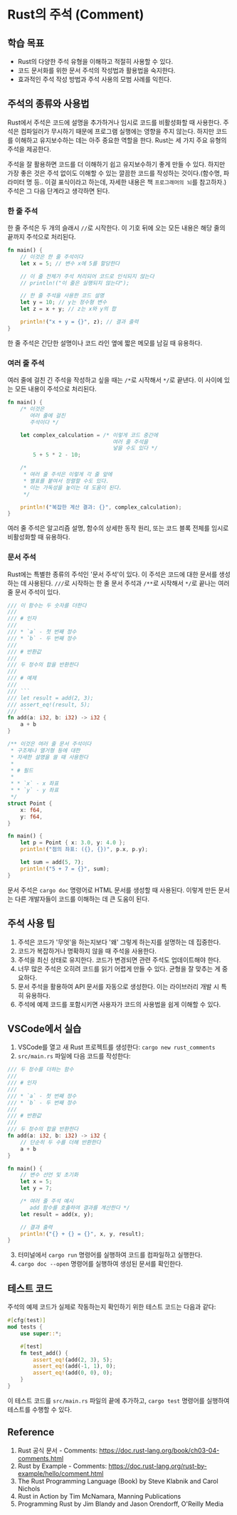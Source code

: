 # Rust의 주석 (Comment)

## 학습 목표
- Rust의 다양한 주석 유형을 이해하고 적절히 사용할 수 있다.
- 코드 문서화를 위한 문서 주석의 작성법과 활용법을 숙지한다.
- 효과적인 주석 작성 방법과 주석 사용의 모범 사례를 익힌다.

## 주석의 종류와 사용법

Rust에서 주석은 코드에 설명을 추가하거나 임시로 코드를 비활성화할 때 사용한다. 주석은 컴파일러가 무시하기 때문에 프로그램 실행에는 영향을 주지 않는다. 하지만 코드를 이해하고 유지보수하는 데는 아주 중요한 역할을 한다. Rust는 세 가지 주요 유형의 주석을 제공한다.

주석을 잘 활용하면 코드를 더 이해하기 쉽고 유지보수하기 좋게 만들 수 있다. 하지만 가장 좋은 것은 주석 없이도 이해할 수 있는 깔끔한 코드를 작성하는 것이다.(함수명, 파라미터 명 등.. 이걸 표식이라고 하는데, 자세한 내용은 책 `프로그래머의 뇌`를 참고하자.)
주석은 그 다음 단계라고 생각하면 된다.

### 한 줄 주석

한 줄 주석은 두 개의 슬래시 `//`로 시작한다. 이 기호 뒤에 오는 모든 내용은 해당 줄의 끝까지 주석으로 처리된다.

```rust
fn main() {
    // 이것은 한 줄 주석이다
    let x = 5; // 변수 x에 5를 할당한다

    // 이 줄 전체가 주석 처리되어 코드로 인식되지 않는다
    // println!("이 줄은 실행되지 않는다");

    // 한 줄 주석을 사용한 코드 설명
    let y = 10; // y는 정수형 변수
    let z = x + y; // z는 x와 y의 합

    println!("x + y = {}", z); // 결과 출력
}
```

한 줄 주석은 간단한 설명이나 코드 라인 옆에 짧은 메모를 남길 때 유용하다.

### 여러 줄 주석

여러 줄에 걸친 긴 주석을 작성하고 싶을 때는 `/*`로 시작해서 `*/`로 끝낸다. 이 사이에 있는 모든 내용이 주석으로 처리된다.

```rust
fn main() {
    /* 이것은
       여러 줄에 걸친
       주석이다 */

    let complex_calculation = /* 이렇게 코드 중간에
                                 여러 줄 주석을
                                 넣을 수도 있다 */
        5 + 5 * 2 - 10;

    /*
     * 여러 줄 주석은 이렇게 각 줄 앞에
     * 별표를 붙여서 정렬할 수도 있다.
     * 이는 가독성을 높이는 데 도움이 된다.
     */

    println!("복잡한 계산 결과: {}", complex_calculation);
}
```

여러 줄 주석은 알고리즘 설명, 함수의 상세한 동작 원리, 또는 코드 블록 전체를 임시로 비활성화할 때 유용하다.

### 문서 주석

Rust에는 특별한 종류의 주석인 '문서 주석'이 있다. 이 주석은 코드에 대한 문서를 생성하는 데 사용된다. `///`로 시작하는 한 줄 문서 주석과 `/**`로 시작해서 `*/`로 끝나는 여러 줄 문서 주석이 있다.

```rust
/// 이 함수는 두 숫자를 더한다
///
/// # 인자
///
/// * `a` - 첫 번째 정수
/// * `b` - 두 번째 정수
///
/// # 반환값
///
/// 두 정수의 합을 반환한다
///
/// # 예제
///
/// ```
/// let result = add(2, 3);
/// assert_eq!(result, 5);
/// ```
fn add(a: i32, b: i32) -> i32 {
    a + b
}

/** 이것은 여러 줄 문서 주석이다
 * 구조체나 열거형 등에 대한
 * 자세한 설명을 쓸 때 사용한다
 *
 * # 필드
 *
 * * `x` - x 좌표
 * * `y` - y 좌표
 */
struct Point {
    x: f64,
    y: f64,
}

fn main() {
    let p = Point { x: 3.0, y: 4.0 };
    println!("점의 좌표: ({}, {})", p.x, p.y);

    let sum = add(5, 7);
    println!("5 + 7 = {}", sum);
}
```

문서 주석은 `cargo doc` 명령어로 HTML 문서를 생성할 때 사용된다. 이렇게 만든 문서는 다른 개발자들이 코드를 이해하는 데 큰 도움이 된다.

## 주석 사용 팁

1. 주석은 코드가 '무엇'을 하는지보다 '왜' 그렇게 하는지를 설명하는 데 집중한다.
2. 코드가 복잡하거나 명확하지 않을 때 주석을 사용한다.
3. 주석을 최신 상태로 유지한다. 코드가 변경되면 관련 주석도 업데이트해야 한다.
4. 너무 많은 주석은 오히려 코드를 읽기 어렵게 만들 수 있다. 균형을 잘 맞추는 게 중요하다.
5. 문서 주석을 활용하여 API 문서를 자동으로 생성한다. 이는 라이브러리 개발 시 특히 유용하다.
6. 주석에 예제 코드를 포함시키면 사용자가 코드의 사용법을 쉽게 이해할 수 있다.

## VSCode에서 실습

1. VSCode를 열고 새 Rust 프로젝트를 생성한다: `cargo new rust_comments`
2. `src/main.rs` 파일에 다음 코드를 작성한다:

```rust
/// 두 정수를 더하는 함수
///
/// # 인자
///
/// * `a` - 첫 번째 정수
/// * `b` - 두 번째 정수
///
/// # 반환값
///
/// 두 정수의 합을 반환한다
fn add(a: i32, b: i32) -> i32 {
    // 단순히 두 수를 더해 반환한다
    a + b
}

fn main() {
    // 변수 선언 및 초기화
    let x = 5;
    let y = 7;

    /* 여러 줄 주석 예시
       add 함수를 호출하여 결과를 계산한다 */
    let result = add(x, y);

    // 결과 출력
    println!("{} + {} = {}", x, y, result);
}
```

3. 터미널에서 `cargo run` 명령어를 실행하여 코드를 컴파일하고 실행한다.
4. `cargo doc --open` 명령어를 실행하여 생성된 문서를 확인한다.

## 테스트 코드

주석의 예제 코드가 실제로 작동하는지 확인하기 위한 테스트 코드는 다음과 같다:

```rust
#[cfg(test)]
mod tests {
    use super::*;

    #[test]
    fn test_add() {
        assert_eq!(add(2, 3), 5);
        assert_eq!(add(-1, 1), 0);
        assert_eq!(add(0, 0), 0);
    }
}
```

이 테스트 코드를 `src/main.rs` 파일의 끝에 추가하고, `cargo test` 명령어를 실행하여 테스트를 수행할 수 있다.

## Reference

1. Rust 공식 문서 - Comments: https://doc.rust-lang.org/book/ch03-04-comments.html
2. Rust by Example - Comments: https://doc.rust-lang.org/rust-by-example/hello/comment.html
3. The Rust Programming Language (Book) by Steve Klabnik and Carol Nichols
4. Rust in Action by Tim McNamara, Manning Publications
5. Programming Rust by Jim Blandy and Jason Orendorff, O'Reilly Media

